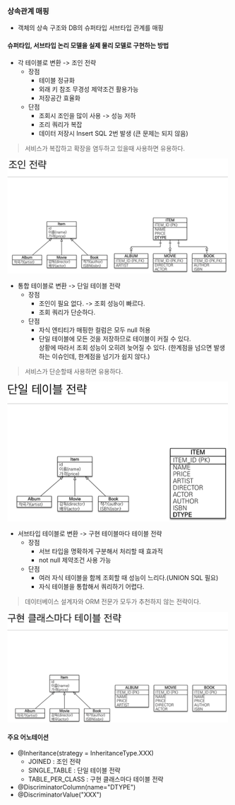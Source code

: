 ### 상속관계 매핑
- 객체의 상속 구조와 DB의 슈퍼타입 서브타입 관계를 매핑

#### 슈퍼타입, 서브타입 논리 모델을 실제 물리 모델로 구현하는 방법
- 각 테이블로 변환 -> 조인 전략
  - 장점
    - 테이블 정규화
    - 외래 키 참조 무경성 제약조건 활용가능
    - 저장공간 효율화
  - 단점
    - 조회시 조인을 많이 사용 -> 성능 저하
    - 조리 쿼리가 복잡
    - 데이터 저장시 Insert SQL 2번 발생 (큰 문제는 되지 않음)
> 서비스가 복잡하고 확장을 염두하고 있을때 사용하면 유용하다.
<img src="/ex1-hello-jpa/img/img-1.png" width="500px;">

- 통합 테이블로 변환 -> 단일 테이블 전략
  - 장점
    - 조인이 필요 없다. -> 조회 성능이 빠르다.
    - 조회 쿼리가 단순하다.
  - 단점
    - 자식 엔티티가 매핑한 컬럼은 모두 null 허용
    - 단일 테이블에 모든 것을 저장하므로 테이블이 커질 수 있다. <br>상황에 따라서 조회 성능이 오히려 늦어질 수 있다. (한계점을 넘으면 발생하는 이슈인데, 한계점을 넘기가 쉽지 않다.)
> 서비스가 단순할때 사용하면 유용하다.

<img src="/ex1-hello-jpa/img/img-2.png" width="500px;">

- 서브타입 테이블로 변환 -> 구현 테이블마다 테이블 전략
  - 장점
    - 서브 타입을 명확하게 구분해서 처리할 때 효과적
    - not null 제약조건 사용 가능
  - 단점
    - 여러 자식 테이블을 함께 조회할 때 성능이 느리다.(UNION SQL 필요)
    - 자식 테이블을 통합해서 쿼리하기 어렵다.
> 데이터베이스 설계자와 ORM 전문가 모두가 추천하지 않는 전략이다.

<img src="/ex1-hello-jpa/img/img-3.png" width="500px;">

#### 주요 어노테이션
- @Inheritance(strategy = InheritanceType.XXX)
  - JOINED : 조인 전략
  - SINGLE_TABLE : 단일 테이블 전략
  - TABLE_PER_CLASS : 구현 클래스마다 테이블 전략
- @DiscriminatorColumn(name="DTYPE")
- @DiscriminatorValue("XXX")
